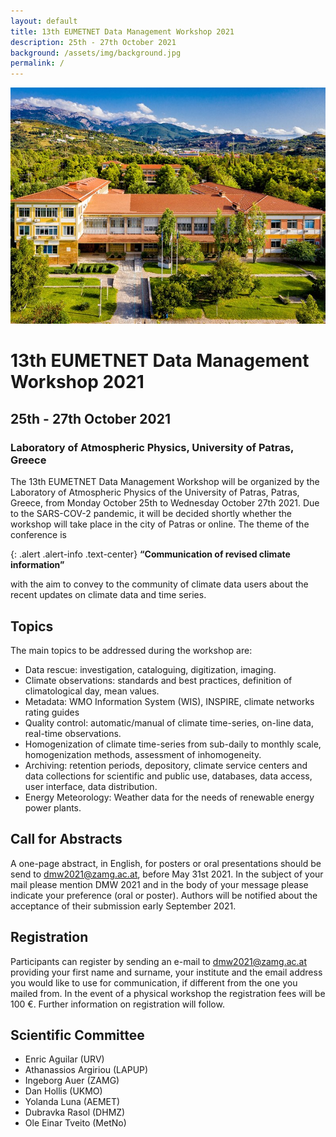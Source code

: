 ```yaml
---
layout: default
title: 13th EUMETNET Data Management Workshop 2021
description: 25th - 27th October 2021
background: /assets/img/background.jpg
permalink: /
---
```



![upatras](/assets/img/upatras.jpg)

# 13th EUMETNET Data Management Workshop 2021
## 25th - 27th October 2021
### Laboratory of Atmospheric Physics, University of Patras, Greece

The 13th EUMETNET Data Management Workshop will be organized by the Laboratory of Atmospheric Physics of the University of Patras, Patras, Greece, from Monday October 25th to Wednesday October 27th 2021. Due to the SARS-COV-2 pandemic, it will be decided shortly whether the workshop will take place in the city of Patras or online.
The theme of the conference is

{: .alert .alert-info .text-center} **“Communication of revised climate information”**

 with the aim to convey to the community of climate data users about the recent updates on climate data and time series.

## Topics
The main topics to be addressed during the workshop are:
-	Data rescue: investigation, cataloguing, digitization, imaging.
-	Climate observations: standards and best practices, definition of climatological day, mean values.
-	Metadata: WMO Information System (WIS), INSPIRE, climate networks rating guides
-	Quality control: automatic/manual of climate time-series, on-line data, real-time observations.
-	Homogenization of climate time-series from sub-daily to monthly scale, homogenization methods, assessment of inhomogeneity.
-	Archiving: retention periods, depository, climate service centers and data collections for scientific and public use, databases, data access, user interface, data distribution.
-	Energy Meteorology: Weather data for the needs of renewable energy power plants.

## Call for Abstracts
A one-page abstract, in English, for posters or oral presentations should be send to dmw2021@zamg.ac.at, before May 31st 2021. In the subject of your mail please mention DMW 2021 and in the body of your message please indicate your preference (oral or poster). Authors will be notified about the acceptance of their submission early September 2021.

## Registration
Participants can register by sending an e-mail to dmw2021@zamg.ac.at providing your first name and surname, your institute and the email address you would like to use for communication, if different from the one you mailed from. 
In the event of a physical workshop the registration fees will be 100 €. Further information on registration will follow.
 
## Scientific Committee
-	Enric Aguilar (URV)
-	Athanassios Argiriou (LAPUP)
-	Ingeborg Auer (ZAMG)
-	Dan Hollis (UKMO) 
-	Yolanda Luna (AEMET)
-	Dubravka Rasol (DHMZ)
-	Ole Einar Tveito (MetNo)

